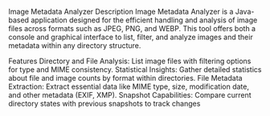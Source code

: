 Image Metadata Analyzer
Description
Image Metadata Analyzer is a Java-based application designed for the efficient handling and analysis of image files across formats such as JPEG, PNG, and WEBP. This tool offers both a console and graphical interface to list, filter, and analyze images and their metadata within any directory structure.

Features
Directory and File Analysis: List image files with filtering options for type and MIME consistency.
Statistical Insights: Gather detailed statistics about file and image counts by format within directories.
File Metadata Extraction: Extract essential data like MIME type, size, modification date, and other metadata (EXIF, XMP).
Snapshot Capabilities: Compare current directory states with previous snapshots to track changes

